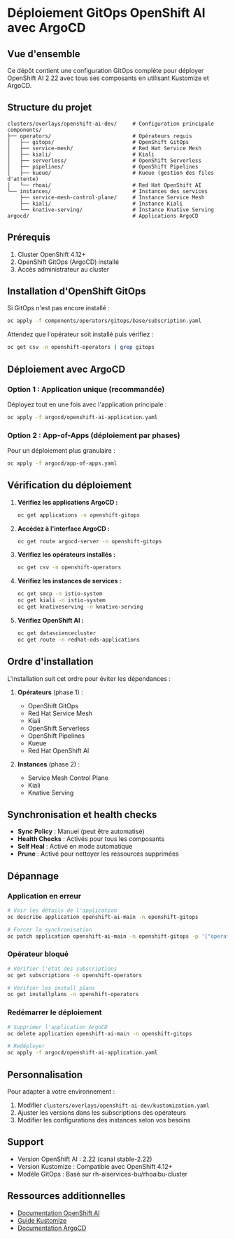 # Déploiement GitOps OpenShift AI avec ArgoCD

## Vue d'ensemble

Ce dépôt contient une configuration GitOps complète pour déployer OpenShift AI 2.22 avec tous ses composants en utilisant Kustomize et ArgoCD.

## Structure du projet

```
clusters/overlays/openshift-ai-dev/     # Configuration principale
components/
├── operators/                          # Opérateurs requis
│   ├── gitops/                         # OpenShift GitOps
│   ├── service-mesh/                   # Red Hat Service Mesh
│   ├── kiali/                          # Kiali
│   ├── serverless/                     # OpenShift Serverless
│   ├── pipelines/                      # OpenShift Pipelines
│   ├── kueue/                          # Kueue (gestion des files d'attente)
│   └── rhoai/                          # Red Hat OpenShift AI
└── instances/                          # Instances des services
    ├── service-mesh-control-plane/     # Instance Service Mesh
    ├── kiali/                          # Instance Kiali
    └── knative-serving/                # Instance Knative Serving
argocd/                                 # Applications ArgoCD
```

## Prérequis

1. Cluster OpenShift 4.12+
2. OpenShift GitOps (ArgoCD) installé
3. Accès administrateur au cluster

## Installation d'OpenShift GitOps

Si GitOps n'est pas encore installé :

```bash
oc apply -f components/operators/gitops/base/subscription.yaml
```

Attendez que l'opérateur soit installé puis vérifiez :

```bash
oc get csv -n openshift-operators | grep gitops
```

## Déploiement avec ArgoCD

### Option 1 : Application unique (recommandée)

Déployez tout en une fois avec l'application principale :

```bash
oc apply -f argocd/openshift-ai-application.yaml
```

### Option 2 : App-of-Apps (déploiement par phases)

Pour un déploiement plus granulaire :

```bash
oc apply -f argocd/app-of-apps.yaml
```

## Vérification du déploiement

1. **Vérifiez les applications ArgoCD :**
   ```bash
   oc get applications -n openshift-gitops
   ```

2. **Accédez à l'interface ArgoCD :**
   ```bash
   oc get route argocd-server -n openshift-gitops
   ```

3. **Vérifiez les opérateurs installés :**
   ```bash
   oc get csv -n openshift-operators
   ```

4. **Vérifiez les instances de services :**
   ```bash
   oc get smcp -n istio-system
   oc get kiali -n istio-system  
   oc get knativeserving -n knative-serving
   ```

5. **Vérifiez OpenShift AI :**
   ```bash
   oc get datasciencecluster
   oc get route -n redhat-ods-applications
   ```

## Ordre d'installation

L'installation suit cet ordre pour éviter les dépendances :

1. **Opérateurs** (phase 1) :
   - OpenShift GitOps
   - Red Hat Service Mesh
   - Kiali
   - OpenShift Serverless
   - OpenShift Pipelines
   - Kueue
   - Red Hat OpenShift AI

2. **Instances** (phase 2) :
   - Service Mesh Control Plane
   - Kiali
   - Knative Serving

## Synchronisation et health checks

- **Sync Policy** : Manuel (peut être automatisé)
- **Health Checks** : Activés pour tous les composants
- **Self Heal** : Activé en mode automatique
- **Prune** : Activé pour nettoyer les ressources supprimées

## Dépannage

### Application en erreur
```bash
# Voir les détails de l'application
oc describe application openshift-ai-main -n openshift-gitops

# Forcer la synchronisation
oc patch application openshift-ai-main -n openshift-gitops -p '{"operation":{"sync":{}}}' --type merge
```

### Opérateur bloqué
```bash
# Vérifier l'état des subscriptions
oc get subscriptions -n openshift-operators

# Vérifier les install plans
oc get installplans -n openshift-operators
```

### Redémarrer le déploiement
```bash
# Supprimer l'application ArgoCD
oc delete application openshift-ai-main -n openshift-gitops

# Redéployer
oc apply -f argocd/openshift-ai-application.yaml
```

## Personnalisation

Pour adapter à votre environnement :

1. Modifier `clusters/overlays/openshift-ai-dev/kustomization.yaml`
2. Ajuster les versions dans les subscriptions des opérateurs
3. Modifier les configurations des instances selon vos besoins

## Support

- Version OpenShift AI : 2.22 (canal stable-2.22)
- Version Kustomize : Compatible avec OpenShift 4.12+
- Modèle GitOps : Basé sur rh-aiservices-bu/rhoaibu-cluster

## Ressources additionnelles

- [Documentation OpenShift AI](https://docs.redhat.com/en/documentation/red_hat_openshift_ai)
- [Guide Kustomize](https://kustomize.io/)
- [Documentation ArgoCD](https://argo-cd.readthedocs.io/)
